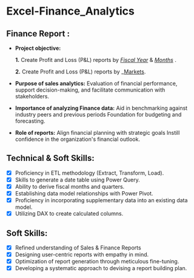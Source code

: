 # Excel-Finance_Analytics

## Finance Report :

- **Project objective:** 

    **1.** Create Profit and Loss (P&L) reports by _[Fiscal Year](https://github.com/Tanmaybagdi7/Excel-Finance_Analytics/blob/main/P%26L%20Statement%20by%20Fiscal%20Year.pdf)_ & _[Months](https://github.com/Tanmaybagdi7/Excel-Finance_Analytics/blob/main/P%26L%20Statement%20by%20Months.pdf)_ . 

   **2.** Create Profit and Loss (P&L) reports by _[Markets](https://github.com/Tanmaybagdi7/Excel-Finance_Analytics/blob/main/P%26L%20Statement%20by%20Markets.pdf).

- **Purpose of sales analytics:** Evaluation of financial performance, support decision-making, and facilitate communication with stakeholders.

- **Importance of analyzing Finance data:** Aid in benchmarking against industry peers and previous periods Foundation for budgeting and forecasting.

- **Role of reports:** Align financial planning with strategic goals Instill confidence in the organization's financial outlook.


## Technical & Soft Skills:
- [x]	Proficiency in ETL methodology (Extract, Transform, Load).
- [x]	Skills to generate a date table using Power Query.
- [x]	Ability to derive fiscal months and quarters.
- [x]	Establishing data model relationships with Power Pivot.
- [x]	Proficiency in incorporating supplementary data into an existing data model.
- [x]	Utilizing DAX to create calculated columns.

## Soft Skills:
- [x]	Refined understanding of Sales & Finance Reports
- [x]	Designing user-centric reports with empathy in mind.
- [x]	Optimization of report generation through meticulous fine-tuning.
- [x]	Developing a systematic approach to devising a report building plan.
